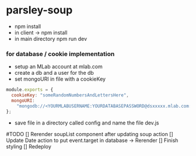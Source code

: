 # parsley-soup

- npm install
- in client -> npm install
- in main directory npm run dev

### for database / cookie implementation

- setup an MLab account at mlab.com
- create a db and a user for the db
- set mongoURI in file with a cookieKey

```javascript
module.exports = {
  cookieKey: "someRandomNumbersAndLettersHere",
  mongoURI:
    "mongodb://<YOURMLABUSERNAME:YOURDATABASEPASSWORD@dsxxxxx.mlab.com:xxxxx/yourdatabasename"
};
```

- save file in a directory called config and name the file dev.js

#TODO
[] Rerender soupList component after updating soup action
[] Update Date action to put event.target in database -> Rerender
[] Finish styling
[] Redeploy
